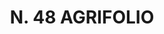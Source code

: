 ---
title: "N. 48 AGRIFOLIO"
plant-name: "N. 48"
plant-number: "048"
plant-xml: "/assets/xml/plant048.xml"
plant-img1: "/assets/img/plant048_verso.jpg"
plant-img2: "/assets/img/plant048.jpg"
plant-title: "N. 48 AGRIFOLIO"
plant-taxon-link: "http://www.worldfloraonline.org/taxon/wfo-0000729203"
plant-taxon-content: "[Ilex Aquifolium L.]"
layout: single-xml
---